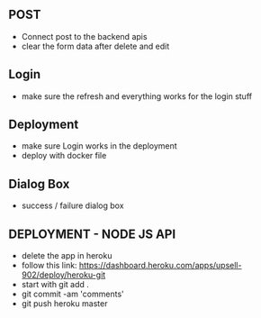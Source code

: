 ## POST

- Connect post to the backend apis
- clear the form data after delete and edit

## Login

- make sure the refresh and everything works for the login stuff

## Deployment

- make sure Login works in the deployment
- deploy with docker file

## Dialog Box

- success / failure dialog box

## DEPLOYMENT - NODE JS API

- delete the app in heroku
- follow this link: https://dashboard.heroku.com/apps/upsell-902/deploy/heroku-git
- start with git add .
- git commit -am 'comments'
- git push heroku master
